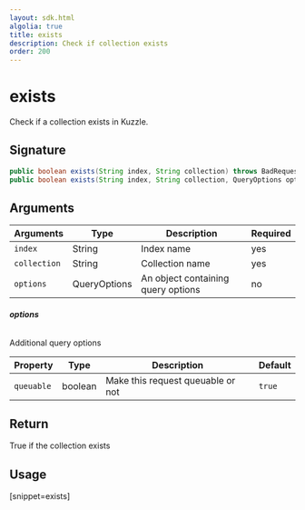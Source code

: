 ```yaml
---
layout: sdk.html
algolia: true
title: exists
description: Check if collection exists
order: 200
---
```


# exists

Check if a collection exists in Kuzzle.

## Signature

```java
public boolean exists(String index, String collection) throws BadRequestException, ForbiddenException, GatewayTimeoutException, InternalException, ServiceUnavailableException;
public boolean exists(String index, String collection, QueryOptions options) throws BadRequestException, ForbiddenException, GatewayTimeoutException, InternalException, ServiceUnavailableException;
```

## Arguments

| Arguments    | Type    | Description | Required
|--------------|---------|-------------|----------
| ``index`` | String | Index name    | yes  |
| ``collection`` | String | Collection name    | yes  |
| ``options`` | QueryOptions | An object containing query options    | no  |

###### **options**

Additional query options

| Property   | Type    | Description                       | Default |
| ---------- | ------- | --------------------------------- | ------- |
| `queuable` | boolean | Make this request queuable or not | `true`  |

## Return

True if the collection exists

## Usage

[snippet=exists]
